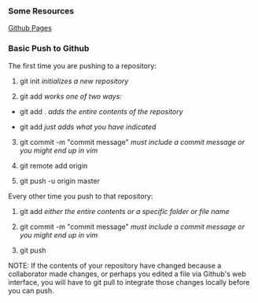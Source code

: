 ### Some Resources

[Github Pages](https://pages.github.com/)


### Basic Push to Github

The first time you are pushing to a repository:

1. git init *initializes a new repository*

2. git add *works one of two ways:*

  * git add . *adds the entire contents of the repository*
  
  * git add <file or folder name> *just adds what you have indicated*
  
3. git commit -m "commit message" *must include a commit message or you might end up in vim*

4. git remote add origin <origin url from github>
  
5. git push -u origin master


Every other time you push to that repository:

1. git add *either the entire contents or a specific folder or file name*

2. git commit -m "commit message" *must include a commit message or you might end up in vim*

3. git push

NOTE: If the contents of your repository have changed because a collaborator made changes, or perhaps you edited a file via Github's web interface, you will have to git pull to integrate those changes locally before you can push.
  
 
